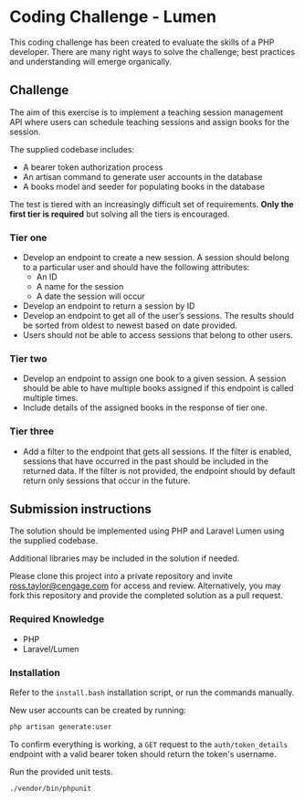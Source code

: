 # Coding Challenge - Lumen

This coding challenge has been created to evaluate the skills of a PHP developer. There are many right ways to solve the challenge; best practices and understanding will emerge organically.

## Challenge

The aim of this exercise is to implement a teaching session management API where users can schedule teaching sessions and assign books for the session.

The supplied codebase includes:

-   A bearer token authorization process
-   An artisan command to generate user accounts in the database
-   A books model and seeder for populating books in the database

The test is tiered with an increasingly difficult set of requirements. **Only the first tier is required** but solving all the tiers is encouraged.

### Tier one

-   Develop an endpoint to create a new session. A session should belong to a particular user and should have the following attributes:
    -   An ID
    -   A name for the session
    -   A date the session will occur
-   Develop an endpoint to return a session by ID
-   Develop an endpoint to get all of the user’s sessions. The results should be sorted from oldest to newest based on date provided.
-   Users should not be able to access sessions that belong to other users.

### Tier two

-   Develop an endpoint to assign one book to a given session. A session should be able to have multiple books assigned if this endpoint is called multiple times.
-   Include details of the assigned books in the response of tier one.

### Tier three

-   Add a filter to the endpoint that gets all sessions. If the filter is enabled, sessions that have occurred in the past should be included in the returned data. If the filter is not provided, the endpoint should by default return only sessions that occur in the future.

## Submission instructions

The solution should be implemented using PHP and Laravel Lumen using the supplied codebase.

Additional libraries may be included in the solution if needed.

Please clone this project into a private repository and invite ross.taylor@cengage.com for access and review. Alternatively, you may fork this repository and provide the completed solution as a pull request.

### Required Knowledge

-   PHP
-   Laravel/Lumen

### Installation

Refer to the `install.bash` installation script, or run the commands manually.

New user accounts can be created by running:

```bash
php artisan generate:user
```

To confirm everything is working, a `GET` request to the `auth/token_details` endpoint with a valid bearer token should return the token's username.

Run the provided unit tests.

```bash
./vendor/bin/phpunit
```
